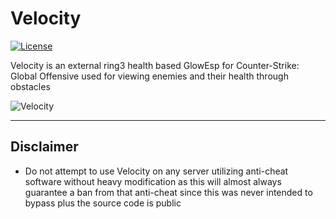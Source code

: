 # Velocity
[![License](https://img.shields.io/badge/License-MIT-green)](https://github.com/synthol/Velocity/blob/master/LICENSE)

Velocity is an external ring3 health based GlowEsp for Counter-Strike: Global Offensive used for viewing enemies and their health through obstacles

![Velocity](https://user-images.githubusercontent.com/36903616/187548871-c4d07417-7090-424a-a62d-d8a54780fa8d.png)

***

## Disclaimer
- Do not attempt to use Velocity on any server utilizing anti-cheat software without heavy modification as this will almost always guarantee a ban from that anti-cheat since this was never intended to bypass plus the source code is public
